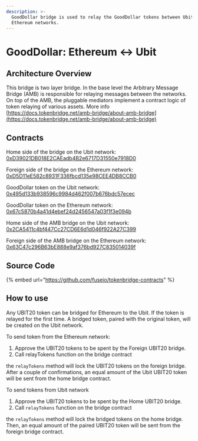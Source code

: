 ```yaml
---
description: >-
  GoodDollar bridge is used to relay the GoodDollar tokens between Ubit and
  Ethereum networks.
---
```


# GoodDollar: Ethereum ↔ Ubit

## Architecture Overview

This bridge is two layer bridge. In the base level the  Arbitrary Message Bridge \(AMB\) is responsible for relaying messages between the networks. On top of the AMB,  the pluggable mediators implement a contract logic of token relaying of various assets. More info [https://docs.tokenbridge.net/amb-bridge/about-amb-bridge](https://docs.tokenbridge.net/amb-bridge/about-amb-bridge)

## Contracts

Home side of the bridge on the Ubit network: [0xD39021DB018E2CAEadb4B2e6717D31550e7918D0](https://ubitscan.com/address/0xD39021DB018E2CAEadb4B2e6717D31550e7918D0/transactions)

Foreign side of the bridge on the Ethereum network: [0xD5D11eE582c8931F336fbcd135e98CEE4DB8CCB0](https://etherscan.io/address/0xD5D11eE582c8931F336fbcd135e98CEE4DB8CCB0)

GoodDollar token on the Ubit network: [0x495d133b938596c9984d462f007b676bdc57ecec](https://ubitscan.com/address/0x495d133B938596C9984d462F007B676bDc57eCEC/transactions)

GoodDollar token on the Ethereum network: [0x67c5870b4a41d4ebef24d2456547a03f1f3e094b](https://etherscan.io/address/0x67c5870b4a41d4ebef24d2456547a03f1f3e094b)

Home side of the AMB bridge on the Ubit network: [0x2CA5411c4bf447Cc27CD6E6d1d046f922A27C399](https://ubitscan.com/address/0x2CA5411c4bf447Cc27CD6E6d1d046f922A27C399/transactions)

Foreign side of the AMB bridge on the Ethereum network: [0x63C47c296B63bE888e9af376bd927C835014039f](https://etherscan.io/address/0x63C47c296B63bE888e9af376bd927C835014039f)

## Source Code

{% embed url="https://github.com/fuseio/tokenbridge-contracts" %}

## How to use

Any UBIT20 token can be bridged for Ethereum to the Ubit. If the token is relayed for the first time. A bridged token, paired with the original token, will be created on the Ubit network. 

To send token from the Ethereum network:

1. Approve the UBIT20 tokens to be spent by the Foreign UBIT20 bridge. 
2. Call relayTokens function on the bridge contract

the `relayTokens` method will lock the UBIT20 tokens on the foreign bridge. After a couple of confirmations, an equal amount of the Ubit UBIT20 token will be sent from the home bridge contract.

To send tokens from Ubit network

1. Approve the UBIT20 tokens to be spent by the Home UBIT20 bridge. 
2. Call `relayTokens` function on the bridge contract

the `relayTokens` method will lock the bridged tokens on the home bridge. Then, an equal amount of the paired UBIT20 token will be sent from the foreign bridge contract.

